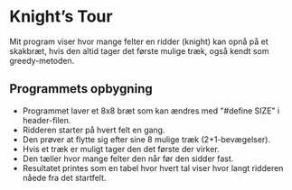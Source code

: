 # Knight’s Tour

Mit program viser hvor mange felter en ridder (knight) kan opnå på et skakbræt, hvis den altid tager det første mulige træk, også kendt som greedy-metoden.

## Programmets opbygning
- Programmet laver et 8x8 bræt som kan ændres med "#define SIZE" i header-filen.  
- Ridderen starter på hvert felt en gang.  
- Den prøver at flytte sig efter sine 8 mulige træk (2+1-bevægelser).  
- Hvis et træk er muligt tager den det første der virker.  
- Den tæller hvor mange felter den når før den sidder fast.  
- Resultatet printes som en tabel hvor hvert tal viser hvor langt ridderen nåede fra det startfelt.